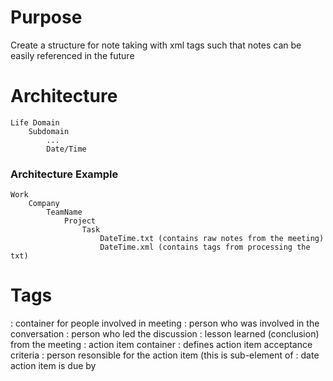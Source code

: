 # Purpose
Create a structure for note taking with xml tags such that notes can be easily referenced in the future

# Architecture
```
Life Domain
    Subdomain
        ...
        Date/Time
```

### Architecture Example
```
Work
    Company
        TeamName
            Project
                Task
                    DateTime.txt (contains raw notes from the meeting)
                    DateTime.xml (contains tags from processing the txt)
```

# Tags
<personnel>
: container for people involved in meeting
<attendee>
: person who was involved in the conversation
<host>
: person who led the discussion
<takeaway>
: lesson learned (conclusion) from the meeting
<ai>
: action item container
<aiDescription>
: defines action item acceptance criteria
<aiOwner>
: person resonsible for the action item (this is sub-element of <ai>
<aiDeadline>
: date action item is due by




